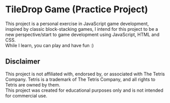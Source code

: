 # TileDrop Game (Practice Project)

This project is a personal exercise in JavaScript game development, inspired by classic block-stacking games, I intend for this project to be a new perspective/start
to game development using JavaScript, HTML and CSS.<br>
While I learn, you can play and have fun :)

## Disclaimer
This project is not affiliated with, endorsed by, or associated with The Tetris Company. Tetris is a trademark of The Tetris Company, and all rights to Tetris are owned by them.<br>
This project was created for educational purposes only and is not intended for commercial use.
